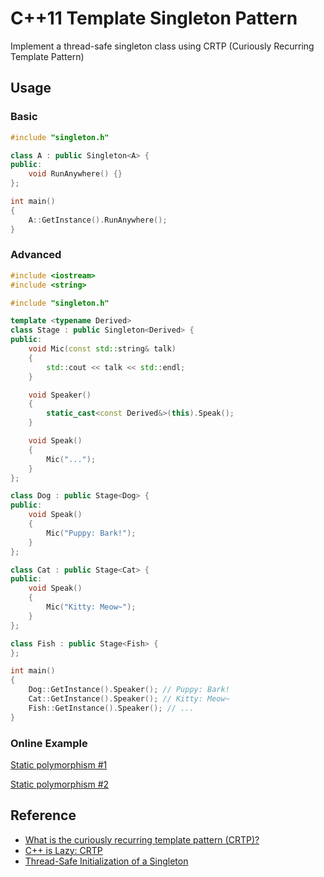 # C++11 Template Singleton Pattern

Implement a thread-safe singleton class using CRTP (Curiously Recurring Template Pattern)

## Usage

### Basic

```cpp
#include "singleton.h"

class A : public Singleton<A> {
public:
    void RunAnywhere() {}
};

int main()
{
    A::GetInstance().RunAnywhere();
}
```

### Advanced

```cpp
#include <iostream>
#include <string>

#include "singleton.h"

template <typename Derived>
class Stage : public Singleton<Derived> {
public:
    void Mic(const std::string& talk)
    {
        std::cout << talk << std::endl;
    }

    void Speaker()
    {
        static_cast<const Derived&>(this).Speak();
    }

    void Speak()
    {
        Mic("...");
    }
};

class Dog : public Stage<Dog> {
public:
    void Speak()
    {
        Mic("Puppy: Bark!");
    }
};

class Cat : public Stage<Cat> {
public:
    void Speak()
    {
        Mic("Kitty: Meow~");
    }
};

class Fish : public Stage<Fish> {
};

int main()
{
    Dog::GetInstance().Speaker(); // Puppy: Bark!
    Cat::GetInstance().Speaker(); // Kitty: Meow~
    Fish::GetInstance().Speaker(); // ...
}
```

### Online Example

[Static polymorphism #1](https://godbolt.org/z/xIom78)

[Static polymorphism #2](https://godbolt.org/z/sD6gmn)

## Reference

- [What is the curiously recurring template pattern (CRTP)?](https://stackoverflow.com/questions/4173254/what-is-the-curiously-recurring-template-pattern-crtp/4173298#4173298)
- [C++ is Lazy: CRTP](https://www.modernescpp.com/index.php/component/content/article/42-blog/functional/273-c-is-still-lazy)
- [Thread-Safe Initialization of a Singleton](https://www.modernescpp.com/index.php/thread-safe-initialization-of-a-singleton)
